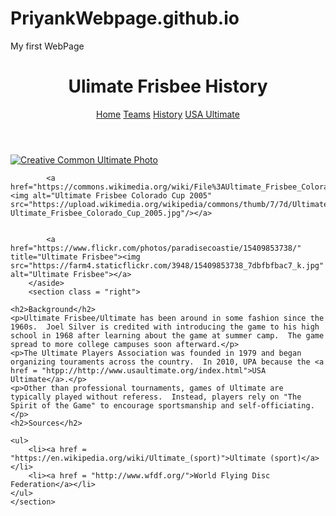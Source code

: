 # PriyankWebpage.github.io
My first WebPage
<!DOCTYPE html>
<html lang="en">
<head>
	<meta charset="UTF-8">
	<title>Ultimate Frisbee - History</title>
	<link rel="stylesheet" href="hw1.css">
</head>
<body>
	<header>
		<h1>Ulimate Frisbee History</h1>
		<nav>
			<a href="index.html">Home</a>
			<a href="teams.html">Teams</a>
			<a href="history.html" class = "active">History</a>
			<a href="http://www.usaultimate.org/index.html" target="_blank">USA Ultimate</a>
		</nav>
	</header>
		<main>
			<aside class = "left">
			<a href="https://commons.wikimedia.org/wiki/File%3AUltimate_Frisbee%2C_Jul_2009_-_17.jpg"><img src="https://upload.wikimedia.org/wikipedia/commons/5/5d/Ultimate_Frisbee%2C_Jul_2009_-_19.jpg" alt="Creative Common Ultimate Photo" title="By Ed Yourdon [CC BY-SA 2.0 (http://creativecommons.org/licenses/by-sa/2.0)], via Wikimedia Commons"/> </a>

			<a href="https://commons.wikimedia.org/wiki/File%3AUltimate_Frisbee_Colorado_Cup_2005.jpg"><img alt="Ultimate Frisbee Colorado Cup 2005" src="https://upload.wikimedia.org/wikipedia/commons/thumb/7/7d/Ultimate_Frisbee_Colorado_Cup_2005.jpg/512px-Ultimate_Frisbee_Colorado_Cup_2005.jpg"/></a>


			<a href="https://www.flickr.com/photos/paradisecoastie/15409853738/" title="Ultimate Frisbee"><img src="https://farm4.staticflickr.com/3948/15409853738_7dbfbfbac7_k.jpg"  alt="Ultimate Frisbee"></a>
		</aside>
		<section class = "right">

	<h2>Background</h2>
	<p>Ultimate Frisbee/Ultimate has been around in some fashion since the 1960s.  Joel Silver is credited with introducing the game to his high school in 1968 after learning about the game at summer camp.  The game spread to more college campuses soon afterward.</p>
	<p>The Ultimate Players Association was founded in 1979 and began organizing touraments across the country.  In 2010, UPA because the <a href = "htpp://http://www.usaultimate.org/index.html">USA Ultimate</a>.</p>
	<p>Other than professional tournaments, games of Ultimate are typically played without referess.  Instead, players rely on "The Spirit of the Game" to encourage sportsmanship and self-officiating.</p>
	<h2>Sources</h2>

	<ul>
		<li><a href = "https://en.wikipedia.org/wiki/Ultimate_(sport)">Ultimate (sport)</a></li>
		<li><a href = "http://www.wfdf.org/">World Flying Disc Federation</a></li>
	</ul>
	</section>
</main>
</body>
</html>
